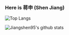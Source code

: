 ### Here is 蒋申 (Shen Jiang)

<!--
 Hi there 👋
**jiangshen95/jiangshen95** is a ✨ _special_ ✨ repository because its `README.md` (this file) appears on your GitHub profile.

Here are some ideas to get you started:

- 🔭 I’m currently working on ...
- 🌱 I’m currently learning ...
- 👯 I’m looking to collaborate on ...
- 🤔 I’m looking for help with ...
- 💬 Ask me about ...
- 📫 How to reach me: ...
- 😄 Pronouns: ...
- ⚡ Fun fact: ...
-->

![Top Langs](https://github-readme-stats.vercel.app/api/top-langs/?username=jiangshen95&layout=compact&hide=css,html)

![Jiangshen95's github stats](https://github-readme-stats.vercel.app/api?username=jiangshen95&count_private=true&show_icons=true&theme=onedark)
